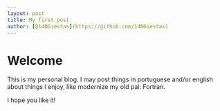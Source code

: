 ```yaml
---
layout: post
title: My first post 
author: [@14NGiestas](https://github.com/14NGiestas)
---
```


# Welcome

This is my personal blog. I may post things in portuguese and/or english
about things I enjoy, like modernize my old pal: Fortran.

I hope you like it!

<script src="https://utteranc.es/client.js"
        repo="zoidicabra/zoidicabra.github.io"
        issue-term="2020-11-08-first-post.md"
        theme="github-light"
        crossorigin="anonymous"
        async>
</script>

